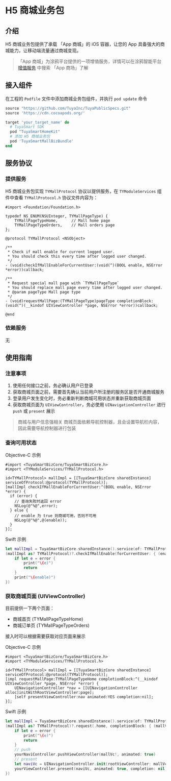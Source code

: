 # H5 商城业务包

## 介绍

H5 商城业务包提供了承载 「App 商城」的 iOS 容器，让您的 App 具备强大的商城能力，让移动端流量通过商城变现。

> 「App 商城」为涂鸦平台提供的一项增值服务，详情可以在涂鸦智能平台 [增值服务](https://www.tuya.com/vas/) 中搜索 「App 商场」了解

## 接入组件

在工程的 `Podfile` 文件中添加商城业务包组件，并执行 `pod update` 命令

```ruby
source "https://github.com/TuyaInc/TuyaPublicSpecs.git"
source 'https://cdn.cocoapods.org/'

target 'your_target_name' do
  # TuyaSmart SDK
  pod "TuyaSmartHomeKit"
  # 添加 H5 商城业务包
  pod 'TuyaSmartMallBizBundle'
end
```

## 服务协议

### 提供服务

H5 商城业务包实现 `TYMallProtocol` 协议以提供服务，在 `TYModuleServices` 组件中查看 `TYMallProtocol.h` 协议文件内容为：

```oc
#import <Foundation/Foundation.h>

typedef NS_ENUM(NSUInteger, TYMallPageType) {
    TYMallPageTypeHome,      // Mall home page
    TYMallPageTypeOrders,    // Mall orders page
};

@protocol TYMallProtocol <NSObject>

/**
 * Check if mall enable for current logged user.
 * You should check this every time after logged user changed.
 */
- (void)checkIfMallEnableForCurrentUser:(void(^)(BOOL enable, NSError *error))callback;

/**
 * Request special mall page with `TYMallPageType`
 * You should replace mall page every time after logged user changed.
 * @param pageType Mall page type
 */
- (void)requestMallPage:(TYMallPageType)pageType completionBlock:(void(^)(__kindof UIViewController *page, NSError *error))callback;

@end
```

### 依赖服务
无

## 使用指南

### 注意事项

1. 使用任何接口之前，务必确认用户已登录
2. 获取商城页面之前，需要首先确认当前用户所注册的服务区是否开通商城服务
3. 登录用户发生变化时，务必重新判断商城可用状态并重新获取商城页面
4. 获取商城页面为 `UIViewController`，务必使用 `UINavigationController` 进行 `push` 或 `present` 展示

> 商城与用户信息强相关
> 商城页面依赖导航控制器，且会设置导航栏内容，因此需要导航控制器进行包装

### 查询可用状态

Objective-C 示例

```oc
#import <TuyaSmartBizCore/TuyaSmartBizCore.h>
#import <TYModuleServices/TYMallProtocol.h>

id<TYMallProtocol> mallImpl = [[TuyaSmartBizCore sharedInstance] serviceOfProtocol:@protocol(TYMallProtocol)];
[mallImpl checkIfMallEnableForCurrentUser:^(BOOL enable, NSError *error) {
  if (error) {
    // 查询失败时返回 error
    NSLog(@"%@",error);
  } else {
    // enable 为 true 则商城可用，否则不可用
    NSLog(@"%@",@(enable));
  }
}];
```

Swift 示例

```swift
let mallImpl = TuyaSmartBizCore.sharedInstance().service(of: TYMallProtocol.self)
(mallImpl as? TYMallProtocol)?.checkIfMallEnable(forCurrentUser: { (enable, error) in
    if let e = error {
        print("\(e)")
        return
    }
    print("\(enable)")
})
```

### 获取商城页面 (UIViewController)

目前提供一下两个页面：
- 商城首页 (TYMallPageTypeHome)
- 商城订单页 (TYMallPageTypeOrders)

接入时可以根据需要获取对应页面来展示

Objective-C 示例

```oc
#import <TuyaSmartBizCore/TuyaSmartBizCore.h>
#import <TYModuleServices/TYMallProtocol.h>

id<TYMallProtocol> mallImpl = [[TuyaSmartBizCore sharedInstance] serviceOfProtocol:@protocol(TYMallProtocol)];
[impl requestMallPage:TYMallPageTypeHome completionBlock:^(__kindof UIViewController *page, NSError *error) {
    UINavigationController *nav = [[UINavigationController alloc]initWithRootViewController:page];
    [self presentViewController:nav animated:YES completion:nil];
}];
```

Swift 示例

```swift
let mallImpl = TuyaSmartBizCore.sharedInstance().service(of: TYMallProtocol.self)
(mallImpl as? TYMallProtocol)?.request(.home, completionBlock: { (mallVc, error) in
    if let e = error {
        print("\(e)")
        return
    }
    // push
    yourNaviController.pushViewController(mallVc!, animated: true)
    // present
    let naviVc = UINavigationController.init(rootViewController: mallVc!)
    yourViewController.present(naviVc, animated: true, completion: nil)
})
```



